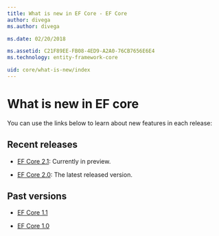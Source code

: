 ```yaml
---
title: What is new in EF Core - EF Core
author: divega
ms.author: divega

ms.date: 02/20/2018

ms.assetid: C21F89EE-FB08-4ED9-A2A0-76CB7656E6E4
ms.technology: entity-framework-core

uid: core/what-is-new/index
---
```


# What is new in EF core

You can use the links below to learn about new features in each release:

## Recent releases

- [EF Core 2.1](xref:core/what-is-new/ef-core-2.1): Currently in preview.

- [EF Core 2.0](xref:core/what-is-new/ef-core-2.0): The latest released version.

## Past versions

- [EF Core 1.1](xref:core/what-is-new/ef-core-1.1)

- [EF Core 1.0](xref:core/what-is-new/ef-core-1.0)
